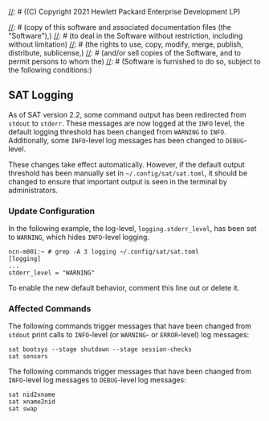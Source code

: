 [//]: # ((C) Copyright 2021 Hewlett Packard Enterprise Development LP)

[//]: # (Permission is hereby granted, free of charge, to any person obtaining a)
[//]: # (copy of this software and associated documentation files (the "Software"),)
[//]: # (to deal in the Software without restriction, including without limitation)
[//]: # (the rights to use, copy, modify, merge, publish, distribute, sublicense,)
[//]: # (and/or sell copies of the Software, and to permit persons to whom the)
[//]: # (Software is furnished to do so, subject to the following conditions:)

[//]: # (The above copyright notice and this permission notice shall be included)
[//]: # (in all copies or substantial portions of the Software.)

[//]: # (THE SOFTWARE IS PROVIDED "AS IS", WITHOUT WARRANTY OF ANY KIND, EXPRESS OR)
[//]: # (IMPLIED, INCLUDING BUT NOT LIMITED TO THE WARRANTIES OF MERCHANTABILITY,)
[//]: # (FITNESS FOR A PARTICULAR PURPOSE AND NONINFRINGEMENT. IN NO EVENT SHALL)
[//]: # (THE AUTHORS OR COPYRIGHT HOLDERS BE LIABLE FOR ANY CLAIM, DAMAGES OR)
[//]: # (OTHER LIABILITY, WHETHER IN AN ACTION OF CONTRACT, TORT OR OTHERWISE,)
[//]: # (ARISING FROM, OUT OF OR IN CONNECTION WITH THE SOFTWARE OR THE USE OR)
[//]: # (OTHER DEALINGS IN THE SOFTWARE.)

## SAT Logging

As of SAT version 2.2, some command output has been redirected from `stdout`
to `stderr`. These messages are now logged at the `INFO` level, the default
logging threshold has been changed from `WARNING` to `INFO`. Additionally,
some `INFO`-level log messages has been changed to `DEBUG`-level.

These changes take effect automatically. However, if the default output threshold
has been manually set in `~/.config/sat/sat.toml`, it should be changed to ensure
that important output is seen in the terminal by administrators.

### Update Configuration

In the following example, the log-level, `logging.stderr_level`, has been set to
`WARNING`, which hides `INFO`-level logging.

```screen
ncn-m001:~ # grep -A 3 logging ~/.config/sat/sat.toml
[logging]
...
stderr_level = "WARNING"
```

To enable the new default behavior, comment this line out or delete it.

### Affected Commands

The following commands trigger messages that have been changed from `stdout`
print calls to `INFO`-level (or `WARNING`- or `ERROR`-level) log messages:

```
sat bootsys --stage shutdown --stage session-checks
sat sensors
```

The following commands trigger messages that have been changed from `INFO`-level
log messages to `DEBUG`-level log messages:

```
sat nid2xname
sat xname2nid
sat swap
```
